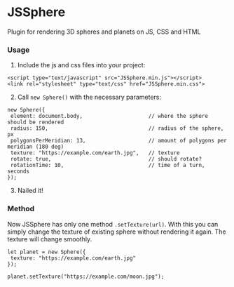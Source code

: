 # JSSphere
Plugin for rendering 3D spheres and planets on JS, CSS and HTML

### Usage

1. Include the js and css files into your project:
```
<script type="text/javascript" src="JSSphere.min.js"></script>
<link rel="stylesheet" type="text/css" href="JSSphere.min.css">
```
2. Call `new Sphere()` with the necessary parameters:
```
new Sphere({
 element: document.body,                     // where the sphere should be rendered
 radius: 150,                                // radius of the sphere, px
 polygonsPerMeridian: 13,                    // amount of polygons per meridian (180 deg)
 texture: "https://example.com/earth.jpg",   // texture
 rotate: true,                               // should rotate?
 rotationTime: 10,                           // time of a turn, seconds
});
```
3. Nailed it!

### Method

Now JSSphere has only one method `.setTexture(url)`. With this you can simply change the texture of existing sphere without rendering it again. The texture will change smoothly.
```
let planet = new Sphere({
 texture: "https://example.com/earth.jpg"
});

planet.setTexture("https://example.com/moon.jpg");
```
